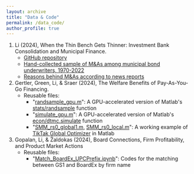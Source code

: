 ```yaml
---
layout: archive
title: "Data & Code"
permalink: /data_code/
author_profile: true
---
```


1. Li (2024), When the Thin Bench Gets Thinner: Investment Bank Consolidation and Municipal Finance.
	- [GitHub repository](https://github.com/renping-li/MuniUnderwriterMA)
	- [Hand-collected sample of M&As among municipal bond underwriters, 1970-2022](https://github.com/renping-li/MuniUnderwriterMA/blob/main/SCRIPT_hand_search_M%26A.csv)
	- [Reasons behind M&As according to news reports](https://www.dropbox.com/scl/fi/0a53cd7aq9acd4kajy3yk/Reasons-Behind-M-As-According-to-News-Reports.pdf?rlkey=7o3yxgpn3apj4504hb6m4ihvk&dl=0)
2. Gertler, Green, Li, & Sraer (2024), The Welfare Benefits of Pay-As-You-Go Financing.
	- Reusable files:
		- "[randsample_gpu.m](https://github.com/renping-li/ReusableFiles/blob/main/randsample_gpu.m)": A GPU-accelerated version of Matlab's [stats/randsample](https://www.mathworks.com/help/stats/randsample.html) function
		- "[simulate_gpu.m](https://github.com/renping-li/ReusableFiles/blob/main/simulate_gpu.m)": A GPU-accelerated version of Matlab's [econ/dtmc.simulate](https://www.mathworks.com/help/econ/dtmc.simulate.html) function
		- "[SMM_rs0_global1.m](https://github.com/renping-li/ReusableFiles/blob/main/SMM_rs0_global1.m), [SMM_rs0_local.m](https://github.com/renping-li/ReusableFiles/blob/main/SMM_rs0_local.m)": A working example of [TikTak Global Optimizer](https://www.fatihguvenen.com/tiktak) in Matlab
3. Gopalan, Li, & Žaldokas (2024), Board Connections, Firm Profitability, and Product Market Actions
	- Reusable files:
		- "[Match_BoardEx_UPCPrefix.ipynb](https://github.com/renping-li/ReusableFiles/blob/main/3_Match_BoardEx_UPCPrefix.ipynb)": Codes for the matching between GS1 and BoardEx by firm name